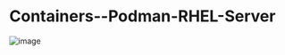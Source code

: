 # Containers--Podman-RHEL-Server
![image](https://github.com/user-attachments/assets/1a5f0ef2-b7fb-439a-99c4-a78c0130e1ca)

